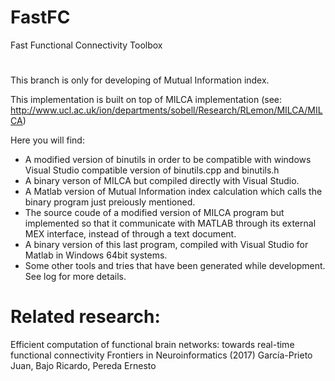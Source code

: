 # FastFC
Fast Functional Connectivity Toolbox
#
This branch is only for developing of Mutual Information index.

This implementation is built on top of MILCA implementation 
(see: http://www.ucl.ac.uk/ion/departments/sobell/Research/RLemon/MILCA/MILCA)

Here you will find: 

- A modified version of binutils in order to be compatible with windows Visual Studio compatible version of binutils.cpp and binutils.h
- A binary verson of MILCA but compiled directly with Visual Studio.
- A Matlab version of Mutual Information index calculation which calls the binary program just preiously mentioned.
- The source coude of a modified version of MILCA program but implemented so that it communicate with MATLAB through its external MEX interface, instead of through a text document.
- A binary version of this last program, compiled with Visual Studio for Matlab in Windows 64bit systems.
- Some other tools and tries that have been generated while development. See log for more details.

# Related research:
Efficient computation of functional brain networks: towards real-time functional connectivity
Frontiers in Neuroinformatics (2017) García-Prieto Juan, Bajo Ricardo, Pereda Ernesto
